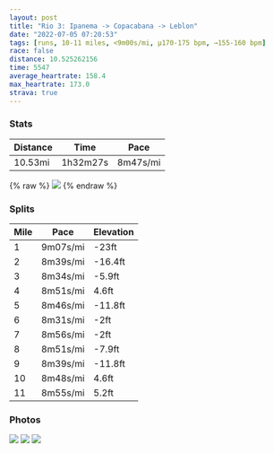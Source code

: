 ```yaml
---
layout: post
title: "Rio 3: Ipanema -> Copacabana -> Leblon"
date: "2022-07-05 07:20:53"
tags: [runs, 10-11 miles, <9m00s/mi, μ170-175 bpm, →155-160 bpm]
race: false
distance: 10.525262156
time: 5547
average_heartrate: 158.4
max_heartrate: 173.0
strava: true
---
```


### Stats

| Distance | Time | Pace |
|----------|------|------|
|10.53mi|1h32m27s|8m47s/mi|

{% raw %}
<img src='https://maps.googleapis.com/maps/api/staticmap?maptype=roadmap&path=enc:hohkCv}sfG@Fp@z@j@NHp@JF^QPe@p@aEXmARuA^gBf@sB@a@Ao@Qq@a@_AKg@Qg@BWEOU]Kg@A_@IaABs@Oi@Qc@SgAQi@E[IWG]Da@Gm@QeASk@?k@C_@]aAG[YSq@EcA\i@JqDh@kBj@qEj@wADe@Ea@Dc@GwA@o@Ek@MmAGu@@c@Ma@AWEWMkAQg@OkASc@WsEiAgBq@sCwA{Ag@gAu@kDiBcAw@aBaAc@_@oDiC}B_C_@YyDoEQ]oA{AwBuD_@e@Yk@eBsCwEaJ_BoDSk@]q@Uq@wBwEmBgFuDiKoAgEm@}AQs@y@{BuBoHi@{ASs@wAsE_@eBIkAOm@Q_BGo@C}EEEG@CBRTPbDh@bFd@`C~@fDr@zChCzIP`@`@tAb@fBr@~Bb@hAPl@Tj@x@zBh@bBXj@XbAb@lAvArDhB`E^bA~@jBf@rAhAdCV^|@nBtAbCp@vAr@fArAhBr@jAx@bAjAdBtBfCtEzElAfAt@h@lElD|@f@hBlAxBlAdEjBzB|@bCr@`A^tBh@hGlAdAP`DZbBH~AAvDUz@MtE}@zD{@l@Wd@Mh@JPLXp@hA]THAh@Gv@Qr@CZPzBHn@Tf@Pv@NZBh@PrA@XBH?DEPL^BNJNF\?f@BHNL@b@H`@@b@Jf@Ef@^nAFf@@VwAhIaAbE]lBEj@AnDOnDArBGfAEbBE|EOfFGl@AjCKh@@`@IvA@hBGhA?rBEz@@\Cf@Cx@Gt@@`@GlABl@ShG@\K|DDZ?f@Id@IhCKdJHn@NhBVrHj@dI?n@HjCFf@FxARvADbBNbB@d@FZ?t@H`@JtAN`ABn@PdBFx@@d@ZbDD`@b@`Cv@jCXrANRNf@N`ALXRR@IOMKUmAiDQUWyAIMQaA]uAGi@KgCOwA_@mBCm@_@cBWoCUuFG[Ci@AcASeCAa@AWOi@COFeAOwBIk@Ak@Ds@G}@CKE_AGg@KkDOsAOsBIeBBkAJiADaB@iC?c@GUAo@XmBCq@AuACi@DgAL_B@s@E}ABw@RmB@{@Eg@Da@DaBCe@H{CD{@@eDDe@?k@Fc@@gCFm@?}BBg@Ja@De@DkDA{ABm@BaCFk@@qEHg@`@sAHeATe@ReAL_BLg@Nc@l@uCFMGdAs@bE&key=AIzaSyC1MId7bFpkLXNAaYhBSTb8jLyiSqzbDtM&size=800x800&markers=color:yellow|label:S|-22.98629,-43.19724&markers=color:green|label:F|-22.98753999999999,-43.196079999999995'>
{% endraw %}

### Splits

| Mile | Pace | Elevation |
|------|------|-----------|
|1|9m07s/mi|-23ft|
|2|8m39s/mi|-16.4ft|
|3|8m34s/mi|-5.9ft|
|4|8m51s/mi|4.6ft|
|5|8m46s/mi|-11.8ft|
|6|8m31s/mi|-2ft|
|7|8m56s/mi|-2ft|
|8|8m51s/mi|-7.9ft|
|9|8m39s/mi|-11.8ft|
|10|8m48s/mi|4.6ft|
|11|8m55s/mi|5.2ft|

### Photos
<img src='https://dgtzuqphqg23d.cloudfront.net/tmZdvxElqvWRdVsseJWjJlMx9c5bjqdaY9sGf_bcWGU-576x768.jpg'>

<img src='https://dgtzuqphqg23d.cloudfront.net/Cn0QwCLmsnQwnOap9c-OwoTo8DRqAUPgfCtstmFV_jM-768x576.jpg'>

<img src='https://dgtzuqphqg23d.cloudfront.net/Gq49T6LKM-Xs7zvbewUDIuU9852_69OXd94ikIhZJmo-576x768.jpg'>
